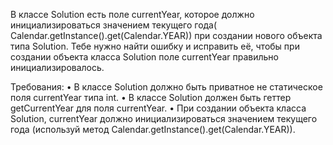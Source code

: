 В классе Solution есть поле currentYear, которое должно инициализироваться значением текущего года(
Calendar.getInstance().get(Calendar.YEAR)) при создании нового объекта типа Solution.
Тебе нужно найти ошибку и исправить её, чтобы при создании объекта класса Solution поле currentYear правильно
инициализировалось.

Требования:
• В классе Solution должно быть приватное не статическое поля currentYear типа int.
• В классе Solution должен быть геттер getCurrentYear для поля currentYear.
• При создании объекта класса Solution, currentYear должно инициализироваться значением текущего года (используй метод
Calendar.getInstance().get(Calendar.YEAR)).